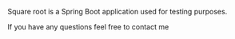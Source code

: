 Square root is a Spring Boot application used for testing purposes.

If you have any questions feel free to contact me